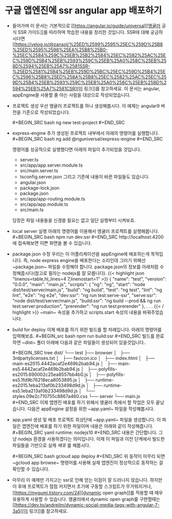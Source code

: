 # 구글 앱엔진에 ssr angular app 배포하기


* 들어가며
이 문서는 기본적으로 [[https://angular.io/guide/universal][앵귤러 공식 SSR 가이드]]를 따라하며 학습한 내용을 정리한 것입니다. SSR에 대해 궁금하시다면 [[https://velog.io/@zansol/%25ED%2599%2595%25EC%259D%25B8%25ED%2595%2598%25EA%25B8%25B0-%25EC%2584%259C%25EB%25B2%2584%25EC%2582%25AC%25EC%259D%25B4%25EB%2593%259C%25EB%25A0%258C%25EB%258D%2594%25EB%25A7%2581SSR-%25ED%2581%25B4%25EB%259D%25BC%25EC%259D%25B4%25EC%2596%25B8%25ED%258A%25B8%25EC%2582%25AC%25EC%259D%25B4%25EB%2593%259C%25EB%25A0%258C%25EB%258D%2594%25EB%25A7%2581CSR][이 링크]]를 참고하세요. 이 문서는 angular, appEngine을 사용할 줄 아는 사람을 대상으로 작성되었습니다.

* 프로젝트 생성
  우선 앵귤러 프로젝트를 하나 생성해봅시다. 이 예제는 angular9 버전을 기준으로 작성되었습니다.

  #+BEGIN_SRC bash
    ng new test-project
  #+END_SRC
* express-engine 추가
  생성된 프로젝트 내부에서 아래의 명령어를 실행합니다.
  #+BEGIN_SRC bash
    ng add @nguniversal/express-engine
  #+END_SRC

  명령어를 성공적으로 실행했다면 아래의 파일이 추가되었을 것입니다.
  + server.ts
  + src/app/app.server.module.ts
  + src/main.server.ts
  + tsconfig.server.json
  그리고 기존에 내용이 바뀐 파일들도 있습니다.
  + angular.json
  + package-lock.json
  + package.json
  + src/app/app-routing.module.ts
  + src/app/app.module.ts
  + src/main.ts

  당장은 파일 내용들을 신경쓸 필요는 없고 일단 실행부터 시켜보죠.
* local server 실행
  아래의 명령어를 이용해서 앵귤러 프로젝트를 실행해봅니다.
  #+BEGIN_SRC bash
    npm run dev:ssr
  #+END_SRC
  http://localhost:4200 에 접속해보면 이쁜 화면을 볼 수 있습니다.

* package.json 수정
  우리는 이 어플리케이션을 appEngine에 배포하는게 목적입니다. 즉, node express engine을 배포한다는 소리인데 그러기 위해선 ~package.json~ 파일을 수정해야 합니다. package.json의 정보를 아래처럼 수정해줍시다(참고로 필자는 nodejs를 잘 모릅니다).
  {{< highlight json "linenos=table,hl_lines=4 7,linenostart=1" >}}
  {
    "name": "test",
    "version": "0.0.0",
    "main": "main.js",
    "scripts": {
      "ng": "ng",
      "start": "node dist/test/server/main.js",
      "build": "ng build",
      "test": "ng test",
      "lint": "ng lint",
      "e2e": "ng e2e",
      "dev:ssr": "ng run test:serve-ssr",
      "serve:ssr": "node dist/test/server/main.js",
      "build:ssr": "ng build --prod && ng run test:server:production",
      "prerender": "ng run test:prerender"
    },
  .
  .
  .
  {{< / highlight >}}
  ~main~ 속성을 추가하고 scripts.start 속성의 내용을 바꿔주었습니다.
* build for deploy
  이제 배포를 하기 위한 빌드를 할 차례입니다. 아래의 명령어를 입력해보죠.
  #+BEGIN_src bash
    npm run build:ssr
  #+END_SRC
  빌드를 완료하면 ~dist~ 폴더 아래에 다음과 같은 파일들이 생성되어 있을것입니다..

  #+BEGIN_SRC tree
  dist/
  └── test
      ├── browser
      │   ├── 3rdpartylicenses.txt
      │   ├── favicon.ico
      │   ├── index.html
      │   ├── main-es2015.4442acaf2e469b2bab94.js
      │   ├── main-es5.4442acaf2e469b2bab94.js
      │   ├── polyfills-es2015.690002c25ea8557bb4b0.js
      │   ├── polyfills-es5.1fd9b76218eca8053895.js
      │   ├── runtime-es2015.1eba213af0b233498d9d.js
      │   ├── runtime-es5.1eba213af0b233498d9d.js
      │   └── styles.09e2c710755c8867a460.css
      └── server
          └── main.js
  #+END_SRC
  이제 앱엔진 배포를 하기 위해서 앵귤러 측에서 할 작업은 모두 끝났습니다. 다음은 appEngine 설정을 위한 ~app.yaml~ 파일을 작성해봅시다.
* app.yaml 생성 및 배포
  프로젝트 최상단에 ~app.yaml~ 파일을 생성합니다. 이 파일은 앱엔진에 배포를 하기 위한 파일이며 내용은 아래와 같이 작성해줍니다.
  #+BEGIN_SRC yaml
    runtime: nodejs10
  #+END_SRC
  내용은 간단합니다. 그냥 nodejs 환경을 사용하겠다는 의미입니다. 이제 이 파일과 이전 단계에서 빌드한 파일들을 기반으로 실제 *배포* 를 해봅시다.

  #+BEGIN_SRC bash
    gcloud app deploy
  #+END_SRC
  위 동작이 마무리 되면 ~gcloud app browse~ 명령어를 사용해 실제 앱엔진이 정상적으로 동작하는 걸 확인할 수 있습니다. 
* 마무리
  이 예제만 가지고는 ssr로 인해 얻는 이점이 잘 드러나지 않습니다. 하지만 이 후에 프로젝트가 점점 커지면서 초기에 구동할 스크립트가 무거워지거나, [[https://mygumi.tistory.com/24][dynamic open graph]]를 적용할 때 매우 유용하게 사용할 수 있습니다. 앵귤러에서 dynamic open graph를 구현할때는 [[https://dev.to/andreilm/dynamic-social-media-tags-with-angular-7-3a5][이 링크]]를 참고하세요.

